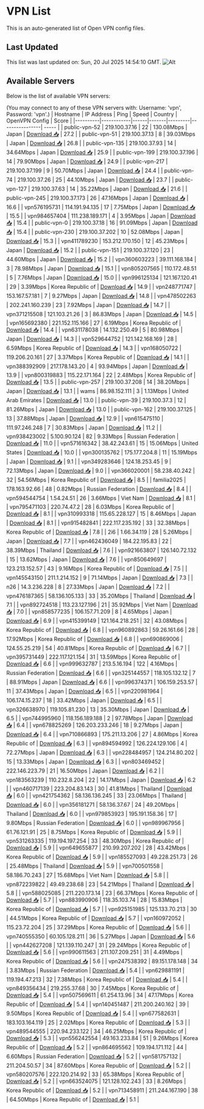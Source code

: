 # VPN List

This is an auto-generated list of Open VPN config files.

## Last Updated

This list was last updated on: Sun, 20 Jul 2025 14:54:10 GMT.
![Alt](https://repobeats.axiom.co/api/embed/186b98318ef1479477931607c1ad7d823f12451f.svg "Repobeats analytics image")

## Available Servers

Below is the list of available VPN servers:

(You may connect to any of these VPN servers with: Username: 'vpn', Password: 'vpn'.)
| Hostname | IP Address | Ping | Speed | Country | OpenVPN Config | Score |
|----------|------------|------|-------|---------|----------------| ----- |
| public-vpn-52 | 219.100.37.16 | 22 | 130.08Mbps | Japan | [Download 📥](./configs/server_0_JP.ovpn) | 27.2 |
| public-vpn-51 | 219.100.37.13 | 8 | 39.03Mbps | Japan | [Download 📥](./configs/server_1_JP.ovpn) | 26.8 |
| public-vpn-135 | 219.100.37.93 | 14 | 34.64Mbps | Japan | [Download 📥](./configs/server_2_JP.ovpn) | 25.9 |
| public-vpn-199 | 219.100.37.196 | 14 | 79.90Mbps | Japan | [Download 📥](./configs/server_3_JP.ovpn) | 24.9 |
| public-vpn-217 | 219.100.37.199 | 9 | 50.70Mbps | Japan | [Download 📥](./configs/server_4_JP.ovpn) | 24.4 |
| public-vpn-74 | 219.100.37.26 | 25 | 44.10Mbps | Japan | [Download 📥](./configs/server_5_JP.ovpn) | 23.7 |
| public-vpn-127 | 219.100.37.63 | 14 | 35.22Mbps | Japan | [Download 📥](./configs/server_6_JP.ovpn) | 21.6 |
| public-vpn-245 | 219.100.37.173 | 26 | 47.16Mbps | Japan | [Download 📥](./configs/server_7_JP.ovpn) | 16.6 |
| vpn576195731 | 114.191.94.135 | 17 | 7.75Mbps | Japan | [Download 📥](./configs/server_8_JP.ovpn) | 15.5 |
| vpn984657404 | 111.238.189.171 | 4 | 3.95Mbps | Japan | [Download 📥](./configs/server_9_JP.ovpn) | 15.4 |
| public-vpn-0 | 219.100.37.18 | 16 | 91.09Mbps | Japan | [Download 📥](./configs/server_10_JP.ovpn) | 15.4 |
| public-vpn-230 | 219.100.37.202 | 10 | 52.08Mbps | Japan | [Download 📥](./configs/server_11_JP.ovpn) | 15.3 |
| vpn411789230 | 153.212.170.150 | 12 | 45.23Mbps | Japan | [Download 📥](./configs/server_12_JP.ovpn) | 15.2 |
| public-vpn-151 | 219.100.37.120 | 23 | 44.60Mbps | Japan | [Download 📥](./configs/server_13_JP.ovpn) | 15.2 |
| vpn360603223 | 39.111.168.184 | 3 | 78.98Mbps | Japan | [Download 📥](./configs/server_14_JP.ovpn) | 15.1 |
| vpn805207565 | 110.172.48.51 | 5 | 7.76Mbps | Japan | [Download 📥](./configs/server_15_JP.ovpn) | 15.0 |
| vpn996125134 | 121.167.120.41 | 29 | 3.39Mbps | Korea Republic of | [Download 📥](./configs/server_16_KR.ovpn) | 14.9 |
| vpn248771747 | 153.167.57.181 | 7 | 9.27Mbps | Japan | [Download 📥](./configs/server_17_JP.ovpn) | 14.8 |
| vpn478502263 | 202.241.160.239 | 23 | 7.92Mbps | Japan | [Download 📥](./configs/server_18_JP.ovpn) | 14.7 |
| vpn371215508 | 121.103.21.26 | 3 | 86.83Mbps | Japan | [Download 📥](./configs/server_19_JP.ovpn) | 14.5 |
| vpn165692380 | 221.152.115.166 | 27 | 6.19Mbps | Korea Republic of | [Download 📥](./configs/server_20_KR.ovpn) | 14.4 |
| vpn631178038 | 14.132.250.49 | 5 | 80.98Mbps | Japan | [Download 📥](./configs/server_21_JP.ovpn) | 14.3 |
| vpn529644752 | 121.142.168.169 | 28 | 6.59Mbps | Korea Republic of | [Download 📥](./configs/server_22_KR.ovpn) | 14.3 |
| vpn168050722 | 119.206.20.161 | 27 | 3.37Mbps | Korea Republic of | [Download 📥](./configs/server_23_KR.ovpn) | 14.1 |
| vpn388392909 | 217.178.143.20 | 4 | 93.94Mbps | Japan | [Download 📥](./configs/server_24_JP.ovpn) | 13.9 |
| vpn800319883 | 115.22.171.164 | 22 | 2.48Mbps | Korea Republic of | [Download 📥](./configs/server_25_KR.ovpn) | 13.5 |
| public-vpn-257 | 219.100.37.208 | 14 | 38.20Mbps | Japan | [Download 📥](./configs/server_26_JP.ovpn) | 13.1 |
| wams | 86.98.152.111 | 3 | 1.13Mbps | United Arab Emirates | [Download 📥](./configs/server_27_AE.ovpn) | 13.0 |
| public-vpn-39 | 219.100.37.3 | 12 | 81.26Mbps | Japan | [Download 📥](./configs/server_28_JP.ovpn) | 13.0 |
| public-vpn-162 | 219.100.37.125 | 13 | 37.88Mbps | Japan | [Download 📥](./configs/server_29_JP.ovpn) | 12.9 |
| vpn615475110 | 111.97.246.248 | 7 | 30.83Mbps | Japan | [Download 📥](./configs/server_30_JP.ovpn) | 11.2 |
| vpn938423002 | 5.100.90.124 | 82 | 9.33Mbps | Russian Federation | [Download 📥](./configs/server_31_RU.ovpn) | 11.0 |
| vpn571616342 | 38.42.243.61 | 15 | 15.06Mbps | United States | [Download 📥](./configs/server_32_US.ovpn) | 10.0 |
| vpn300135762 | 175.177.204.8 | 11 | 15.19Mbps | Japan | [Download 📥](./configs/server_33_JP.ovpn) | 9.1 |
| vpn349283646 | 124.18.253.45 | 9 | 72.13Mbps | Japan | [Download 📥](./configs/server_34_JP.ovpn) | 9.0 |
| vpn366020001 | 58.238.40.242 | 32 | 54.56Mbps | Korea Republic of | [Download 📥](./configs/server_35_KR.ovpn) | 8.5 |
| familia2025 | 178.163.92.66 | 48 | 0.82Mbps | Russian Federation | [Download 📥](./configs/server_36_RU.ovpn) | 8.4 |
| vpn594544754 | 1.54.24.51 | 26 | 3.66Mbps | Viet Nam | [Download 📥](./configs/server_37_VN.ovpn) | 8.1 |
| vpn795471103 | 220.74.47.2 | 28 | 6.03Mbps | Korea Republic of | [Download 📥](./configs/server_38_KR.ovpn) | 8.1 |
| vpn310993318 | 115.65.228.127 | 15 | 8.46Mbps | Japan | [Download 📥](./configs/server_39_JP.ovpn) | 8.1 |
| vpn915482841 | 222.117.235.192 | 33 | 32.38Mbps | Korea Republic of | [Download 📥](./configs/server_40_KR.ovpn) | 7.8 |
| 2i6 | 1.66.34.119 | 28 | 5.26Mbps | Japan | [Download 📥](./configs/server_41_JP.ovpn) | 7.7 |
| vpn462436049 | 184.22.195.83 | 22 | 38.39Mbps | Thailand | [Download 📥](./configs/server_42_TH.ovpn) | 7.6 |
| vpn921663807 | 126.140.72.132 | 15 | 13.62Mbps | Japan | [Download 📥](./configs/server_43_JP.ovpn) | 7.6 |
| vpn850649697 | 123.213.152.57 | 43 | 9.16Mbps | Korea Republic of | [Download 📥](./configs/server_44_KR.ovpn) | 7.5 |
| vpn145543150 | 211.1.214.152 | 9 | 71.14Mbps | Japan | [Download 📥](./configs/server_45_JP.ovpn) | 7.3 |
| n26 | 14.3.236.228 | 8 | 27.33Mbps | Japan | [Download 📥](./configs/server_46_JP.ovpn) | 7.2 |
| vpn476187365 | 58.136.105.133 | 33 | 35.20Mbps | Thailand | [Download 📥](./configs/server_47_TH.ovpn) | 7.1 |
| vpn892724518 | 113.23.127.196 | 21 | 35.92Mbps | Viet Nam | [Download 📥](./configs/server_48_VN.ovpn) | 7.0 |
| vpn858577235 | 106.157.71.209 | 8 | 4.65Mbps | Japan | [Download 📥](./configs/server_49_JP.ovpn) | 6.9 |
| vpn415399149 | 121.164.218.251 | 32 | 43.08Mbps | Korea Republic of | [Download 📥](./configs/server_50_KR.ovpn) | 6.8 |
| vpn960892863 | 59.26.161.66 | 28 | 17.92Mbps | Korea Republic of | [Download 📥](./configs/server_51_KR.ovpn) | 6.8 |
| vpn690869006 | 124.55.25.219 | 54 | 40.81Mbps | Korea Republic of | [Download 📥](./configs/server_52_KR.ovpn) | 6.7 |
| vpn395731449 | 222.117.121.154 | 31 | 13.59Mbps | Korea Republic of | [Download 📥](./configs/server_53_KR.ovpn) | 6.6 |
| vpn999632787 | 213.5.16.194 | 122 | 4.16Mbps | Russian Federation | [Download 📥](./configs/server_54_RU.ovpn) | 6.6 |
| vpn325144557 | 118.105.132.12 | 7 | 88.91Mbps | Japan | [Download 📥](./configs/server_55_JP.ovpn) | 6.6 |
| vpn996374371 | 106.159.253.57 | 11 | 37.43Mbps | Japan | [Download 📥](./configs/server_56_JP.ovpn) | 6.5 |
| vpn220981964 | 106.174.15.237 | 18 | 33.42Mbps | Japan | [Download 📥](./configs/server_57_JP.ovpn) | 6.5 |
| vpn326638970 | 119.105.81.230 | 13 | 35.30Mbps | Japan | [Download 📥](./configs/server_58_JP.ovpn) | 6.5 |
| vpn744995960 | 118.156.189.188 | 2 | 97.78Mbps | Japan | [Download 📥](./configs/server_59_JP.ovpn) | 6.4 |
| vpn678825269 | 126.203.233.246 | 18 | 9.27Mbps | Japan | [Download 📥](./configs/server_60_JP.ovpn) | 6.4 |
| vpn710866893 | 175.211.13.206 | 27 | 4.86Mbps | Korea Republic of | [Download 📥](./configs/server_61_KR.ovpn) | 6.3 |
| vpn894594992 | 126.224.129.106 | 4 | 72.27Mbps | Japan | [Download 📥](./configs/server_62_JP.ovpn) | 6.3 |
| vpn228484957 | 124.214.80.202 | 15 | 13.33Mbps | Japan | [Download 📥](./configs/server_63_JP.ovpn) | 6.3 |
| vpn803469452 | 222.146.223.79 | 21 | 16.50Mbps | Japan | [Download 📥](./configs/server_64_JP.ovpn) | 6.2 |
| vpn183563239 | 110.232.8.204 | 22 | 14.17Mbps | Japan | [Download 📥](./configs/server_65_JP.ovpn) | 6.2 |
| vpn460717139 | 223.204.83.143 | 30 | 41.81Mbps | Thailand | [Download 📥](./configs/server_66_TH.ovpn) | 6.0 |
| vpn421754362 | 58.136.136.245 | 33 | 23.06Mbps | Thailand | [Download 📥](./configs/server_67_TH.ovpn) | 6.0 |
| vpn356181271 | 58.136.37.67 | 24 | 49.20Mbps | Thailand | [Download 📥](./configs/server_68_TH.ovpn) | 6.0 |
| vpn979853923 | 195.191.158.36 | 17 | 9.80Mbps | Russian Federation | [Download 📥](./configs/server_69_RU.ovpn) | 6.0 |
| vpn989967956 | 61.76.121.91 | 25 | 8.75Mbps | Korea Republic of | [Download 📥](./configs/server_70_KR.ovpn) | 5.9 |
| vpn531263335 | 119.194.197.254 | 33 | 48.30Mbps | Korea Republic of | [Download 📥](./configs/server_71_KR.ovpn) | 5.9 |
| vpn649655877 | 210.99.207.202 | 28 | 43.42Mbps | Korea Republic of | [Download 📥](./configs/server_72_KR.ovpn) | 5.9 |
| vpn185527093 | 49.228.251.73 | 26 | 25.48Mbps | Thailand | [Download 📥](./configs/server_73_TH.ovpn) | 5.9 |
| vpn700501558 | 58.186.70.243 | 27 | 15.68Mbps | Viet Nam | [Download 📥](./configs/server_74_VN.ovpn) | 5.8 |
| vpn872239822 | 49.49.238.68 | 23 | 54.21Mbps | Thailand | [Download 📥](./configs/server_75_TH.ovpn) | 5.8 |
| vpn588025085 | 211.220.173.14 | 23 | 66.37Mbps | Korea Republic of | [Download 📥](./configs/server_76_KR.ovpn) | 5.7 |
| vpn883990906 | 118.35.103.74 | 28 | 15.83Mbps | Korea Republic of | [Download 📥](./configs/server_77_KR.ovpn) | 5.7 |
| vpn925151985 | 125.133.70.213 | 30 | 44.51Mbps | Korea Republic of | [Download 📥](./configs/server_78_KR.ovpn) | 5.7 |
| vpn160972052 | 115.23.72.204 | 25 | 37.29Mbps | Korea Republic of | [Download 📥](./configs/server_79_KR.ovpn) | 5.6 |
| vpn740555350 | 60.105.128.211 | 36 | 5.27Mbps | Japan | [Download 📥](./configs/server_80_JP.ovpn) | 5.6 |
| vpn442627208 | 121.139.110.247 | 31 | 29.24Mbps | Korea Republic of | [Download 📥](./configs/server_81_KR.ovpn) | 5.6 |
| vpn990611563 | 211.107.209.251 | 31 | 4.49Mbps | Korea Republic of | [Download 📥](./configs/server_82_KR.ovpn) | 5.6 |
| vpn247538392 | 89.151.178.148 | 34 | 3.83Mbps | Russian Federation | [Download 📥](./configs/server_83_RU.ovpn) | 5.4 |
| vpn629881191 | 119.194.47.213 | 32 | 7.38Mbps | Korea Republic of | [Download 📥](./configs/server_84_KR.ovpn) | 5.4 |
| vpn849356434 | 219.255.37.68 | 30 | 7.45Mbps | Korea Republic of | [Download 📥](./configs/server_85_KR.ovpn) | 5.4 |
| vpn507569611 | 61.254.13.96 | 34 | 47.17Mbps | Korea Republic of | [Download 📥](./configs/server_86_KR.ovpn) | 5.4 |
| vpn140451487 | 211.200.240.162 | 39 | 9.50Mbps | Korea Republic of | [Download 📥](./configs/server_87_KR.ovpn) | 5.4 |
| vpn677582631 | 183.103.164.119 | 25 | 2.02Mbps | Korea Republic of | [Download 📥](./configs/server_88_KR.ovpn) | 5.3 |
| vpn489544555 | 220.94.233.122 | 34 | 46.25Mbps | Korea Republic of | [Download 📥](./configs/server_89_KR.ovpn) | 5.3 |
| vpn556242554 | 49.163.233.84 | 51 | 9.26Mbps | Korea Republic of | [Download 📥](./configs/server_90_KR.ovpn) | 5.2 |
| vpn864695562 | 109.194.171.112 | 44 | 6.60Mbps | Russian Federation | [Download 📥](./configs/server_91_RU.ovpn) | 5.2 |
| vpn581757132 | 211.204.50.57 | 34 | 87.60Mbps | Korea Republic of | [Download 📥](./configs/server_92_KR.ovpn) | 5.2 |
| vpn580207576 | 222.120.214.92 | 33 | 65.38Mbps | Korea Republic of | [Download 📥](./configs/server_93_KR.ovpn) | 5.2 |
| vpn663524075 | 121.128.102.243 | 33 | 8.26Mbps | Korea Republic of | [Download 📥](./configs/server_94_KR.ovpn) | 5.2 |
| vpn713458911 | 211.244.167.190 | 38 | 64.50Mbps | Korea Republic of | [Download 📥](./configs/server_95_KR.ovpn) | 5.1 |
